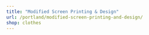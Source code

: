 ```yaml
---
title: "Modified Screen Printing & Design"
url: /portland/modified-screen-printing-and-design/
shop: clothes
---
```

